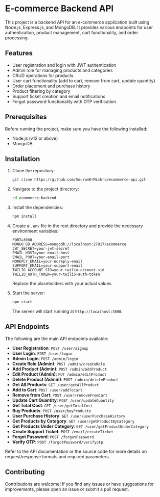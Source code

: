 # E-commerce Backend API

This project is a backend API for an e-commerce application built using Node.js, Express.js, and MongoDB. It provides various endpoints for user authentication, product management, cart functionality, and order processing.

## Features

- User registration and login with JWT authentication
- Admin role for managing products and categories
- CRUD operations for products
- User cart functionality (add to cart, remove from cart, update quantity)
- Order placement and purchase history
- Product filtering by category
- Support ticket creation and email notifications
- Forgot password functionality with OTP verification

## Prerequisites

Before running the project, make sure you have the following installed:

- Node.js (v12 or above)
- MongoDB

## Installation

1. Clone the repository:

   ```bash
   git clone https://github.com/SouravKrMishra/ecommerce-api.git
   ```

2. Navigate to the project directory:

   ```bash
   cd ecommerce-backend
   ```

3. Install the dependencies:

   ```bash
   npm install
   ```

4. Create a `.env` file in the root directory and provide the necessary environment variables:

   ```plaintext
   PORT=3000
   MONGO_DB_ADDRESS=mongodb://localhost:27017/ecommerce
   JWT_SECRET=your-jwt-secret
   EMAIL_HOST=your-email-host
   EMAIL_PORT=your-email-port
   NOREPLY_EMAIL=your-noreply-email
   SUPPORT_EMAIL=your-support-email
   TWILIO_ACCOUNT_SID=your-twilio-account-sid
   TWILIO_AUTH_TOKEN=your-twilio-auth-token
   ```

   Replace the placeholders with your actual values.

5. Start the server:

   ```bash
   npm start
   ```

   The server will start running at `http://localhost:3000`.

## API Endpoints

The following are the main API endpoints available:

- **User Registration**: `POST /user/signup`
- **User Login**: `POST /user/login`
- **Admin Login**: `POST /admin/login`
- **Create Role (Admin)**: `POST /admin/createRole`
- **Add Product (Admin)**: `POST /admin/addProduct`
- **Edit Product (Admin)**: `PUT /admin/editProduct`
- **Delete Product (Admin)**: `POST /admin/deleteProduct`
- **Get All Products**: `GET /user/getAllProduct`
- **Add to Cart**: `POST /user/addToCart`
- **Remove from Cart**: `POST /user/removeFromCart`
- **Update Cart Quantity**: `POST /user/updateQuantity`
- **Get Total Cost**: `GET /user/getTotalCost`
- **Buy Products**: `POST /user/buyProducts`
- **User Purchase History**: `GET /user/userPurchaseHistory`
- **Get Products by Category**: `GET /user/getProductByCategory`
- **Get Products Under Category**: `GET /user/getProductUnderCategory`
- **Create Support Ticket**: `POST /email/createTicket`
- **Forgot Password**: `POST /forgotPassword`
- **Verify OTP**: `POST /forgotPassword/verifyotp`

Refer to the API documentation or the source code for more details on request/response formats and required parameters.

## Contributing

Contributions are welcome! If you find any issues or have suggestions for improvements, please open an issue or submit a pull request.
